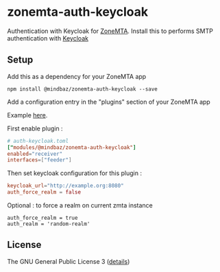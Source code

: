 # zonemta-auth-keycloak

Authentication with Keycloak for [ZoneMTA](https://github.com/zone-eu/zone-mta). Install this to performs SMTP authentication with [Keycloak](https://www.keycloak.org/)

## Setup

Add this as a dependency for your ZoneMTA app

```
npm install @mindbaz/zonemta-auth-keycloak --save
```

Add a configuration entry in the "plugins" section of your ZoneMTA app

Example [here](./config.example.toml).

First enable plugin :

```toml
# auth-keycloak.toml
["modules/@mindbaz/zonemta-auth-keycloak"]
enabled="receiver"
interfaces=["feeder"]
```

Then set keycloak configuration for this plugin :

```toml
keycloak_url="http://example.org:8080"
auth_force_realm = false
```

Optional : to force a realm on current zmta instance

```
auth_force_realm = true
auth_realm = 'random-realm'
```

## License

The GNU General Public License 3 ([details](https://www.gnu.org/licenses/quick-guide-gplv3.en.html))
